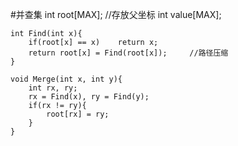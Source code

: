 #并查集
	int root[MAX];  //存放父坐标
	int value[MAX];
	
	int Find(int x){
	    if(root[x] == x)    return x;
	    return root[x] = Find(root[x]);     //路径压缩
	}
	
	void Merge(int x, int y){
	    int rx, ry;
	    rx = Find(x), ry = Find(y);
	    if(rx != ry){
	        root[rx] = ry;
	    }
	}